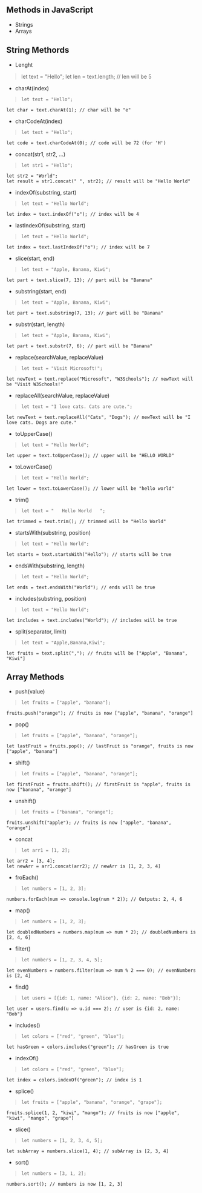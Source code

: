 ## Methods in JavaScript

- Strings
- Arrays

## String Methords
- Lenght
>    let text = "Hello";
    let len = text.length; // len will be 5

- charAt(index)
>     let text = "Hello";
    let char = text.charAt(1); // char will be "e"

- charCodeAt(index)
>     let text = "Hello";
    let code = text.charCodeAt(0); // code will be 72 (for 'H')

- concat(str1, str2, ...)
>     let str1 = "Hello";
    let str2 = "World";
    let result = str1.concat(" ", str2); // result will be "Hello World"

- indexOf(substring, start)
>     let text = "Hello World";
    let index = text.indexOf("o"); // index will be 4

- lastIndexOf(substring, start)
>     let text = "Hello World";
    let index = text.lastIndexOf("o"); // index will be 7

- slice(start, end)
>     let text = "Apple, Banana, Kiwi";
    let part = text.slice(7, 13); // part will be "Banana"

- substring(start, end)
>     let text = "Apple, Banana, Kiwi";
    let part = text.substring(7, 13); // part will be "Banana"

- substr(start, length)
>     let text = "Apple, Banana, Kiwi";
    let part = text.substr(7, 6); // part will be "Banana"

- replace(searchValue, replaceValue)
>     let text = "Visit Microsoft!";
    let newText = text.replace("Microsoft", "W3Schools"); // newText will be "Visit W3Schools!"

- replaceAll(searchValue, replaceValue)
>     let text = "I love cats. Cats are cute.";
    let newText = text.replaceAll("Cats", "Dogs"); // newText will be "I love cats. Dogs are cute."

- toUpperCase()
>     let text = "Hello World";
    let upper = text.toUpperCase(); // upper will be "HELLO WORLD"

- toLowerCase()
>     let text = "Hello World";
    let lower = text.toLowerCase(); // lower will be "hello world"

- trim()
>     let text = "   Hello World   ";
    let trimmed = text.trim(); // trimmed will be "Hello World"

- startsWith(substring, position)
>     let text = "Hello World";
    let starts = text.startsWith("Hello"); // starts will be true

- endsWith(substring, length)
>     let text = "Hello World";
    let ends = text.endsWith("World"); // ends will be true

- includes(substring, position)
>     let text = "Hello World";
    let includes = text.includes("World"); // includes will be true

- split(separator, limit)
>     let text = "Apple,Banana,Kiwi";
    let fruits = text.split(","); // fruits will be ["Apple", "Banana", "Kiwi"]


## Array Methods
- push(value)
>     let fruits = ["apple", "banana"];
    fruits.push("orange"); // fruits is now ["apple", "banana", "orange"]

- pop()
>     let fruits = ["apple", "banana", "orange"];
    let lastFruit = fruits.pop(); // lastFruit is "orange", fruits is now ["apple", "banana"]

- shift()
>     let fruits = ["apple", "banana", "orange"];
    let firstFruit = fruits.shift(); // firstFruit is "apple", fruits is now ["banana", "orange"]

- unshift()
>     let fruits = ["banana", "orange"];
    fruits.unshift("apple"); // fruits is now ["apple", "banana", "orange"]

- concat
>     let arr1 = [1, 2];
    let arr2 = [3, 4];
    let newArr = arr1.concat(arr2); // newArr is [1, 2, 3, 4]

- froEach()
>     let numbers = [1, 2, 3];
    numbers.forEach(num => console.log(num * 2)); // Outputs: 2, 4, 6

- map()
>     let numbers = [1, 2, 3];
    let doubledNumbers = numbers.map(num => num * 2); // doubledNumbers is [2, 4, 6]

- filter()
>     let numbers = [1, 2, 3, 4, 5];
    let evenNumbers = numbers.filter(num => num % 2 === 0); // evenNumbers is [2, 4]

- find()
>     let users = [{id: 1, name: "Alice"}, {id: 2, name: "Bob"}];
    let user = users.find(u => u.id === 2); // user is {id: 2, name: "Bob"}

- includes()
>     let colors = ["red", "green", "blue"];
    let hasGreen = colors.includes("green"); // hasGreen is true

- indexOf()
>     let colors = ["red", "green", "blue"];
    let index = colors.indexOf("green"); // index is 1

- splice()
>     let fruits = ["apple", "banana", "orange", "grape"];
    fruits.splice(1, 2, "kiwi", "mango"); // fruits is now ["apple", "kiwi", "mango", "grape"]

- slice()
>     let numbers = [1, 2, 3, 4, 5];
    let subArray = numbers.slice(1, 4); // subArray is [2, 3, 4]

- sort()
>     let numbers = [3, 1, 2];
    numbers.sort(); // numbers is now [1, 2, 3]

    